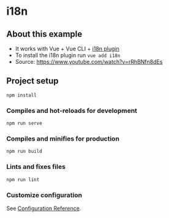 # i18n

## About this example
- It works with Vue + Vue CLI + [i18n plugin](https://kazupon.github.io/vue-i18n/)
- To install the i18n plugin run `vue add i18n`
- Source: https://www.youtube.com/watch?v=rRhBNfn8dEs



## Project setup
```
npm install
```

### Compiles and hot-reloads for development
```
npm run serve
```

### Compiles and minifies for production
```
npm run build
```

### Lints and fixes files
```
npm run lint
```

### Customize configuration
See [Configuration Reference](https://cli.vuejs.org/config/).
